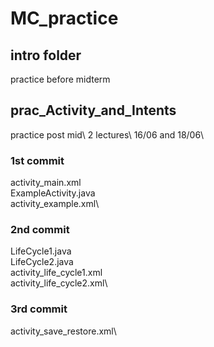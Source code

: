 # MC_practice

## intro folder
practice before midterm 

## prac_Activity_and_Intents
practice post mid\ 
2 lectures\ 
16/06 and 18/06\

### 1st commit 
activity_main.xml\
ExampleActivity.java\
activity_example.xml\

### 2nd commit
LifeCycle1.java\
LifeCycle2.java\
activity_life_cycle1.xml\
activity_life_cycle2.xml\

### 3rd commit 
activity_save_restore.xml\

